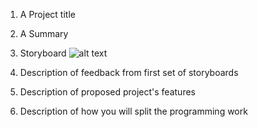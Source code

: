 1. A Project title

2. A Summary

3. Storyboard
![alt text](https://github.com/withyuns/cogsmap/blob/master/images/storyboard-proj.jpg "Storyboard for proposed project")

4. Description of feedback from first set of storyboards

5. Description of proposed project's features

6. Description of how you will split the programming work


